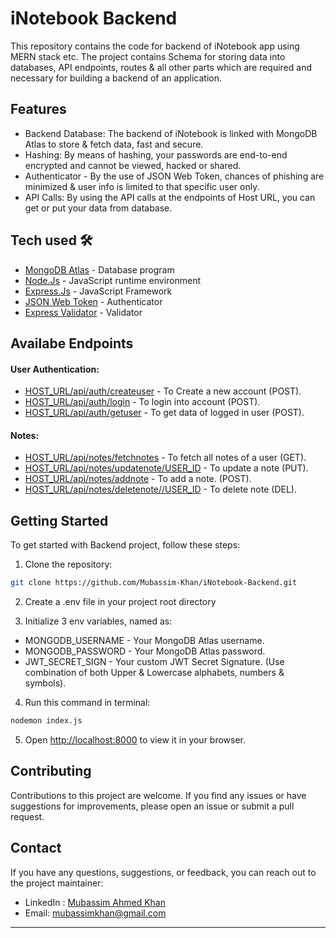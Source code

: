 # iNotebook Backend

This repository contains the code for backend of iNotebook app using MERN stack etc. The project contains Schema for storing data into databases, API endpoints, routes & all other parts which are required and necessary for building a backend of an application.

## Features

- Backend Database: The backend of iNotebook is linked with MongoDB Atlas to store & fetch data, fast and secure.
- Hashing: By means of hashing, your passwords are end-to-end encrypted and cannot be viewed, hacked or shared. 
- Authenticator - By the use of JSON Web Token, chances of phishing are minimized & user info is limited to that specific user only.
- API Calls: By using the API calls at the endpoints of Host URL, you can get or put your data from database.

## Tech used 🛠️

- [MongoDB Atlas](https://www.mongodb.com/atlas) - Database program
- [Node.Js](https://nodejs.org/en) - JavaScript runtime environment
- [Express.Js](http://expressjs.com/) - JavaScript Framework
- [JSON Web Token](https://jwt.io/) - Authenticator
- [Express Validator](https://express-validator.github.io) - Validator

## Availabe Endpoints
#### User Authentication:

- [HOST_URL/api/auth/createuser]() - To Create a new account (POST).
- [HOST_URL/api/auth/login]() - To login into account (POST).
- [HOST_URL/api/auth/getuser]() - To get data of logged in user (POST).

#### Notes:

- [HOST_URL/api/notes/fetchnotes]() - To fetch all notes of a user (GET).
- [HOST_URL/api/notes/updatenote/USER_ID]() - To update a note (PUT).
- [HOST_URL/api/notes/addnote]() - To add a note. (POST).
- [HOST_URL/api/notes/deletenote//USER_ID]() - To delete note (DEL).

## Getting Started 

To get started with Backend project, follow these steps:

1. Clone the repository:
```bash
git clone https://github.com/Mubassim-Khan/iNotebook-Backend.git
```
2. Create a .env file in your project root directory

3. Initialize 3 env variables, named as:
- MONGODB_USERNAME - Your MongoDB Atlas username.
- MONGODB_PASSWORD - Your MongoDB Atlas password.
- JWT_SECRET_SIGN - Your custom JWT Secret Signature. (Use combination of both Upper & Lowercase alphabets, numbers & symbols).

4. Run this command in terminal:
```bash
nodemon index.js
```

5. Open [http://localhost:8000](http://localhost:8000) to view it in your browser.

## Contributing

Contributions to this project are welcome. If you find any issues or have suggestions for improvements, please open an issue or submit a pull request.

## Contact

If you have any questions, suggestions, or feedback, you can reach out to the project maintainer:

- LinkedIn : [Mubassim Ahmed Khan](https://www.linkedin.com/in/mubassim-ahmed-khan/)
- Email: [mubassimkhan@gmail.com](mailto:mubassimkhan@gmail.com)

---
